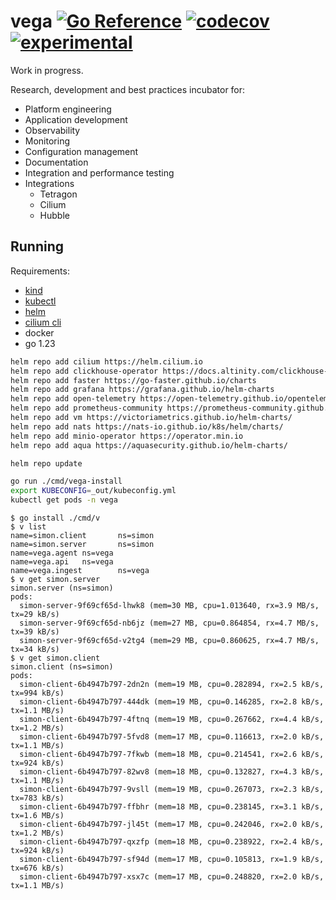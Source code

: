 # vega [![Go Reference](https://img.shields.io/badge/go-pkg-00ADD8)](https://pkg.go.dev/github.com/go-faster/vega#section-documentation) [![codecov](https://img.shields.io/codecov/c/github/go-faster/vega?label=cover)](https://codecov.io/gh/go-faster/vega) [![experimental](https://img.shields.io/badge/-experimental-blueviolet)](https://go-faster.org/docs/projects/status#experimental)

Work in progress.

Research, development and best practices incubator for:
- Platform engineering
- Application development
- Observability
- Monitoring
- Configuration management
- Documentation
- Integration and performance testing
- Integrations
  - Tetragon
  - Cilium
  - Hubble

## Running

Requirements:
- [kind](https://kind.sigs.k8s.io/docs/user/quick-start/)
- [kubectl](https://kubernetes.io/docs/tasks/tools/#kubectl)
- [helm](https://helm.sh/docs/intro/install/)
- [cilium cli](https://docs.cilium.io/en/stable/gettingstarted/k8s-install-default/#install-the-cilium-cli)
- docker
- go 1.23

```bash
helm repo add cilium https://helm.cilium.io
helm repo add clickhouse-operator https://docs.altinity.com/clickhouse-operator/
helm repo add faster https://go-faster.github.io/charts
helm repo add grafana https://grafana.github.io/helm-charts
helm repo add open-telemetry https://open-telemetry.github.io/opentelemetry-helm-charts
helm repo add prometheus-community https://prometheus-community.github.io/helm-charts
helm repo add vm https://victoriametrics.github.io/helm-charts/
helm repo add nats https://nats-io.github.io/k8s/helm/charts/
helm repo add minio-operator https://operator.min.io
helm repo add aqua https://aquasecurity.github.io/helm-charts/

helm repo update
```

```bash
go run ./cmd/vega-install
export KUBECONFIG=_out/kubeconfig.yml
kubectl get pods -n vega
```

```console
$ go install ./cmd/v
$ v list
name=simon.client       ns=simon
name=simon.server       ns=simon
name=vega.agent ns=vega
name=vega.api   ns=vega
name=vega.ingest        ns=vega
$ v get simon.server
simon.server (ns=simon)
pods:
  simon-server-9f69cf65d-lhwk8 (mem=30 MB, cpu=1.013640, rx=3.9 MB/s, tx=29 kB/s)
  simon-server-9f69cf65d-nb6jz (mem=27 MB, cpu=0.864854, rx=4.7 MB/s, tx=39 kB/s)
  simon-server-9f69cf65d-v2tg4 (mem=29 MB, cpu=0.860625, rx=4.7 MB/s, tx=34 kB/s)
$ v get simon.client
simon.client (ns=simon)
pods:
  simon-client-6b4947b797-2dn2n (mem=19 MB, cpu=0.282894, rx=2.5 kB/s, tx=994 kB/s)
  simon-client-6b4947b797-444dk (mem=19 MB, cpu=0.146285, rx=2.8 kB/s, tx=1.1 MB/s)
  simon-client-6b4947b797-4ftnq (mem=19 MB, cpu=0.267662, rx=4.4 kB/s, tx=1.2 MB/s)
  simon-client-6b4947b797-5fvd8 (mem=17 MB, cpu=0.116613, rx=2.0 kB/s, tx=1.1 MB/s)
  simon-client-6b4947b797-7fkwb (mem=18 MB, cpu=0.214541, rx=2.6 kB/s, tx=924 kB/s)
  simon-client-6b4947b797-82wv8 (mem=18 MB, cpu=0.132827, rx=4.3 kB/s, tx=1.1 MB/s)
  simon-client-6b4947b797-9vsll (mem=19 MB, cpu=0.267073, rx=2.3 kB/s, tx=783 kB/s)
  simon-client-6b4947b797-ffbhr (mem=18 MB, cpu=0.238145, rx=3.1 kB/s, tx=1.6 MB/s)
  simon-client-6b4947b797-jl45t (mem=17 MB, cpu=0.242046, rx=2.0 kB/s, tx=1.2 MB/s)
  simon-client-6b4947b797-qxzfp (mem=18 MB, cpu=0.238922, rx=2.4 kB/s, tx=924 kB/s)
  simon-client-6b4947b797-sf94d (mem=17 MB, cpu=0.105813, rx=1.9 kB/s, tx=676 kB/s)
  simon-client-6b4947b797-xsx7c (mem=17 MB, cpu=0.248820, rx=2.0 kB/s, tx=1.1 MB/s)
```
